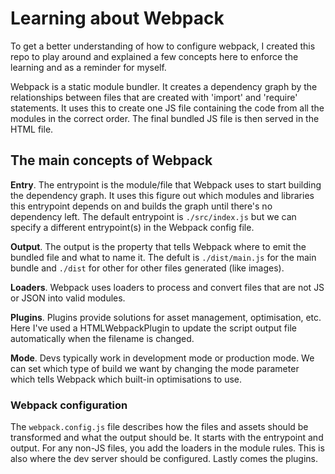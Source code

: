 # Learning about Webpack

To get a better understanding of how to configure webpack, I created this repo to play around and explained a few concepts here to enforce the learning and as a reminder for myself.

Webpack is a static module bundler. It creates a dependency graph by the relationships between files that are created with 'import' and 'require' statements. It uses this to create one JS file containing the code from all the modules in the correct order. The final bundled JS file is then served in the HTML file.

## The main concepts of Webpack

**Entry**. The entrypoint is the module/file that Webpack uses to start building the dependency graph. It uses this figure out which modules and libraries this entrypoint depends on and builds the graph until there's no dependency left. The default entrypoint is `./src/index.js` but we can specify a different entrypoint(s) in the Webpack config file.

**Output**. The output is the property that tells Webpack where to emit the bundled file and what to name it. The defult is `./dist/main.js` for the main bundle and `./dist` for other for other files generated (like images).

**Loaders**. Webpack uses loaders to process and convert files that are not JS or JSON into valid modules.

**Plugins**. Plugins provide solutions for asset management, optimisation, etc. Here I've used a HTMLWebpackPlugin to update the script output file automatically when the filename is changed.

**Mode**. Devs typically work in development mode or production mode. We can set which type of build we want by changing the mode parameter which tells Webpack which built-in optimisations to use.

### Webpack configuration

The `webpack.config.js` file describes how the files and assets should be transformed and what the output should be. It starts with the entrypoint and output. For any non-JS files, you add the loaders in the module rules. This is also where the dev server should be configured. Lastly comes the plugins.
